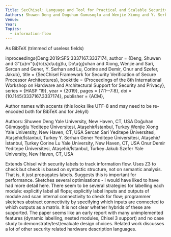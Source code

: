 ```yaml
---
Title: SecChisel: Language and Tool for Practical and Scalable Security Verification of Security-Aware Hardware Architectures
Authors: Shuwen Deng and Doguhan Gumusoglu and Wenjie Xiong and Y. Serbian Gener and Onur Demir and Jakob Szefer
Venue:
Year: 
Topics:
  - information-flow
---
```


As BibTeX (trimmed of useless fields)

inproceedings{Deng:2019:SFS:3337167.3337174,
 author = {Deng, Shuwen and G\"{u}m\"{u}\c{s}o\u{g}lu, Do\u{g}uhan and Xiong, Wenjie and Sari, Sercan and Gener, Y. Serhan and Lu, Corine and Demir, Onur and Szefer, Jakub},
 title = {SecChisel Framework for Security Verification of Secure Processor Architectures},
 booktitle = {Proceedings of the 8th International Workshop on Hardware and Architectural Support for Security and Privacy},
 series = {HASP '19},
 year = {2019},
 pages = {7:1--7:8},
 doi = {10.1145/3337167.3337174},
 publisher = {ACM},

Author names with accents (this looks like UTF-8 and may need to be re-encoded both for BibTeX and for Jekyll)
 
Authors:	Shuwen Deng	Yale University, New Haven, CT, USA
Doğuhan Gümüşoğlu	Yeditepe Üniversitesi, Ataşehir/İstanbul, Turkey
Wenjie Xiong	Yale University, New Haven, CT, USA
Sercan Sari	Yeditepe Üniversitesi, Ataşehir/İstanbul, Turkey
Y. Serhan Gener	Yeditepe Üniversitesi, Ataşehir/İstanbul, Turkey
Corine Lu	Yale University, New Haven, CT, USA
Onur Demir	Yeditepe Üniversitesi, Ataşehir/İstanbul, Turkey
Jakub Szefer	Yale University, New Haven, CT, USA

Extends Chisel with security labels to track information flow.
Uses Z3 to check but check is based on syntactic structure, not on semantic analysis.  That is, it just propagates labels.  Suggests this is important for performance.
Sketches several optimisations - I would have liked to have had more detail here.
There seem to be several strategies for labelling each module: explicitly label all flops; explicitly label inputs and outputs of module and scan internal connectivity to check for flow; programmer sketches abstract connectivity by specifying which inputs are connected to which outputs as a matrix.  It is not clear whether hybrids of these are supported.
The paper seems like an early report with many unimplemented features (dynamic labelling, nested modules, Chisel 3 support) and no case study to demonstrate/test/evaluate design choices.
Related work discusses a lot of other security related hardware description languages.